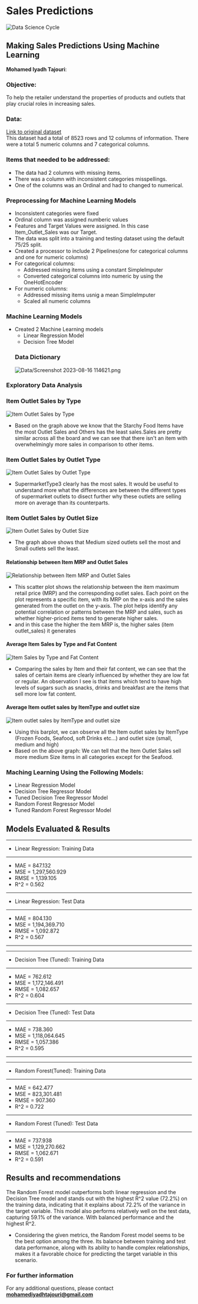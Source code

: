 # Sales Predictions
![Data Science Cycle](https://github.com/iyadh97/food-sales-predictions/blob/main/Data/DS_CYCLE.png)
## Making Sales Predictions Using Machine Learning 
**Mohamed Iyadh Tajouri**: 
### Objective:
To help the retailer understand the properties of products and outlets that play crucial roles in increasing sales.
### Data:
[Link to original dataset](https://datahack.analyticsvidhya.com/contest/practice-problem-big-mart-sales-iii/) <br>
This dataset had a total of 8523 rows and 12 columns of information. There were a total 5 numeric columns and 7 categorical columns.

### Items that needed to be addressed: 
-  The data had 2 columns with missing items.
-  There was a column with inconsistent categories misspellings.
-  One of the columns was an Ordinal and had to changed to numerical.

### Preprocessing for Machine Learning Models
- Inconsistent categories were fixed
- Ordinal column was assigned numberic values
- Features and Target Values were assigned. In this case Item_Outlet_Sales was our Target.
- The data was split into a training and testing dataset using the default 75/25 split.
- Created a processor to include 2 Pipelines(one for categorical columns and one for numeric columns)
 - For categorical columns:
   - Addressed missing items using a constant SimpleImputer 
   - Converted categorical columns into numeric by using the OneHotEncoder
 - For numeric columns:
   - Addressed missing items usnig a mean SimpleImputer
   - Scaled all numeric columns
 
 ### Machine Learning Models
 - Created 2 Machine Learning models
   - Linear Regression Model
   - Decision Tree Model
   ### Data Dictionary
   ![Data/Screenshot 2023-08-16 114621.png](https://github.com/iyadh97/food-sales-predictions/blob/main/Data/Screenshot%202023-08-16%20114621.png)
   
 ### Exploratory Data Analysis

### Item Outlet Sales by Type
![Item Outlet Sales by Type](https://github.com/iyadh97/food-sales-predictions/blob/main/Data/Screenshot%202023-08-16%20114643.png)
- Based on the graph above we know that the Starchy Food Items have the most Outlet Sales and Others has the least sales.Sales are pretty similar across all the board and we can see that there isn't an item with overwhelmingly more sales in comparison to other items.


### Item Outlet Sales by Outlet Type
![Item Outlet Sales by Outlet Type](https://github.com/iyadh97/food-sales-predictions/blob/main/Data/Screenshot%202023-08-16%20114709.png)
- SupermarketType3 clearly has the most sales. It would be useful to understand more what the differences are between the different types of supermarket outlets to disect further why these outlets are selling more on average than its counterparts.

### Item Outlet Sales by Outlet Size
![Item Outlet Sales by Outlet Size](https://github.com/iyadh97/food-sales-predictions/blob/main/Data/Screenshot%202023-08-16%20114738.png)
- The graph above shows that Medium sized outlets sell the most and Small outlets sell the least.

#### Relationship between Item MRP and Outlet Sales
![Relationship between Item MRP and Outlet Sales](https://github.com/iyadh97/food-sales-predictions/blob/main/Data/Screenshot%202023-08-16%20114754.png) 
- This scatter plot shows the relationship between the item maximum retail price (MRP) and the corresponding outlet sales. Each point on the plot represents a specific item, with its MRP on the x-axis and the sales generated from the outlet on the y-axis. The plot helps identify any potential correlation or patterns between the MRP and sales, such as whether higher-priced items tend to generate higher sales.
- and in this case the higher the item MRP is, the higher sales (item outlet_sales) it generates
  
 #### Average Item Sales by Type and Fat Content
![ Item Sales by Type and Fat Content](https://github.com/iyadh97/food-sales-predictions/blob/main/Data/Screenshot%202023-08-16%20114811.png) 
- Comparing the sales by Item and their fat content, we can see that the sales of certain items are clearly influenced by whether they are low fat or regular. An observation I see is that items which tend to have high levels of sugars such as snacks, drinks and breakfast are the items that sell more low fat content.

 #### Average Item outlet sales by ItemType and outlet size
![Item outlet sales by ItemType and outlet size](https://github.com/iyadh97/food-sales-predictions/blob/main/Data/Screenshot%202023-08-16%20114925.png) 
- Using this barplot, we can observe all the Item outlet sales by ItemType (Frozen Foods, Seafood, soft Drinks etc...) and outlet size (small, medium and high)
- Based on the above graph:
We can tell that the Item Outlet Sales sell more medium Size items in all categories except for the Seafood.

### Maching Learning Using the Following Models:
- Linear Regression Model
- Decision Tree Regressor Model
- Tuned Decision Tree Regressor Model
- Random Forest Regressor Model
- Tuned Random Forest Regressor Model
  
## Models Evaluated & Results

------------------------------------------------------------
- Linear Regression: Training Data
------------------------------------------------------------
- MAE = 847.132
- MSE = 1,297,560.929
- RMSE = 1,139.105
- R^2 = 0.562
------------------------------------------------------------
- Linear Regression: Test Data
------------------------------------------------------------
- MAE = 804.130
- MSE = 1,194,369.710
- RMSE = 1,092.872
- R^2 = 0.567
  
------------------------------------------------------------
------------------------------------------------------------
- Decision Tree (Tuned): Training Data
------------------------------------------------------------
- MAE = 762.612
- MSE = 1,172,146.491
- RMSE = 1,082.657
- R^2 = 0.604
------------------------------------------------------------
- Decision Tree (Tuned): Test Data
------------------------------------------------------------
- MAE = 738.360
- MSE = 1,118,064.645
- RMSE = 1,057.386
- R^2 = 0.595
  
------------------------------------------------------------
------------------------------------------------------------
- Random Forest(Tuned): Training Data
------------------------------------------------------------
- MAE = 642.477
- MSE = 823,301.481
- RMSE = 907.360
- R^2 = 0.722
------------------------------------------------------------
- Random Forest (Tuned): Test Data
------------------------------------------------------------
- MAE = 737.938
- MSE = 1,129,270.662
- RMSE = 1,062.671
- R^2 = 0.591

## Results and recommendations 
The Random Forest model outperforms both linear regression and the Decision Tree model and stands out with the highest R^2 value (72.2%) on the training data, indicating that it explains about 72.2% of the variance in the target variable. This model also performs relatively well on the test data, capturing 59.1% of the variance. With balanced performance and the highest R^2.

- Considering the given metrics, the Random Forest model seems to be the best option among the three. Its balance between training and test data performance, along with its ability to handle complex relationships, makes it a favorable choice for predicting the target variable in this scenario.

### For further information
For any additional questions, please contact **mohamediyadhtajouri@gmail.com**
